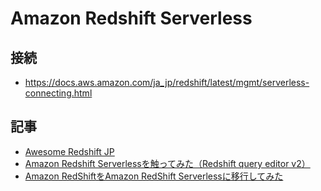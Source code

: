 # Amazon Redshift Serverless

## 接続

- https://docs.aws.amazon.com/ja_jp/redshift/latest/mgmt/serverless-connecting.html

## 記事

- [Awesome Redshift JP](https://yuzutas0.github.io/awesome-redshift-jp/docs/setup/faq.html)
- [Amazon Redshift Serverlessを触ってみた（Redshift query editor v2）](https://dev.classmethod.jp/articles/i-tried-using-amazon-redshift-serverless/)
- [Amazon RedShiftをAmazon RedShift Serverlessに移行してみた](https://www.ctc-g.co.jp/solutions/cloud/column/article/46.html)
